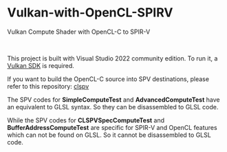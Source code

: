 # Vulkan-with-OpenCL-SPIRV
Vulkan Compute Shader with OpenCL-C to SPIR-V

<br />

This project is built with Visual Studio 2022 community edition. To run it, a [Vulkan SDK](https://vulkan.lunarg.com/) is required.

If you want to build the OpenCL-C source into SPV destinations, please refer to this repository: [clspv](https://github.com/google/clspv)

The SPV codes for **SimpleComputeTest** and **AdvancedComputeTest** have an equivalent to GLSL syntax. So they can be disassembled to GLSL code.

While the SPV codes for **CLSPVSpecComputeTest** and **BufferAddressComputeTest** are specific for SPIR-V and OpenCL features which can not be found on GLSL. So it cannot be disassembled to GLSL code.

